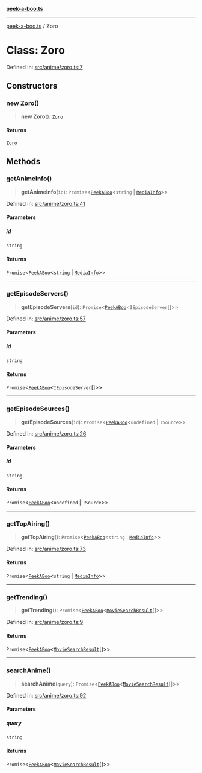 [**peek-a-boo.ts**](../README.md)

***

[peek-a-boo.ts](../globals.md) / Zoro

# Class: Zoro

Defined in: [src/anime/zoro.ts:7](https://github.com/WinterSunset95/peek-a-boo.ts/blob/8815e721cff6128fa9f7e41ee6186f9acba0c30f/src/anime/zoro.ts#L7)

## Constructors

### new Zoro()

> **new Zoro**(): [`Zoro`](Zoro.md)

#### Returns

[`Zoro`](Zoro.md)

## Methods

### getAnimeInfo()

> **getAnimeInfo**(`id`): `Promise`\<[`PeekABoo`](../interfaces/PeekABoo.md)\<`string` \| [`MediaInfo`](../interfaces/MediaInfo.md)\>\>

Defined in: [src/anime/zoro.ts:41](https://github.com/WinterSunset95/peek-a-boo.ts/blob/8815e721cff6128fa9f7e41ee6186f9acba0c30f/src/anime/zoro.ts#L41)

#### Parameters

##### id

`string`

#### Returns

`Promise`\<[`PeekABoo`](../interfaces/PeekABoo.md)\<`string` \| [`MediaInfo`](../interfaces/MediaInfo.md)\>\>

***

### getEpisodeServers()

> **getEpisodeServers**(`id`): `Promise`\<[`PeekABoo`](../interfaces/PeekABoo.md)\<`IEpisodeServer`[]\>\>

Defined in: [src/anime/zoro.ts:57](https://github.com/WinterSunset95/peek-a-boo.ts/blob/8815e721cff6128fa9f7e41ee6186f9acba0c30f/src/anime/zoro.ts#L57)

#### Parameters

##### id

`string`

#### Returns

`Promise`\<[`PeekABoo`](../interfaces/PeekABoo.md)\<`IEpisodeServer`[]\>\>

***

### getEpisodeSources()

> **getEpisodeSources**(`id`): `Promise`\<[`PeekABoo`](../interfaces/PeekABoo.md)\<`undefined` \| `ISource`\>\>

Defined in: [src/anime/zoro.ts:26](https://github.com/WinterSunset95/peek-a-boo.ts/blob/8815e721cff6128fa9f7e41ee6186f9acba0c30f/src/anime/zoro.ts#L26)

#### Parameters

##### id

`string`

#### Returns

`Promise`\<[`PeekABoo`](../interfaces/PeekABoo.md)\<`undefined` \| `ISource`\>\>

***

### getTopAiring()

> **getTopAiring**(): `Promise`\<[`PeekABoo`](../interfaces/PeekABoo.md)\<`string` \| [`MediaInfo`](../interfaces/MediaInfo.md)\>\>

Defined in: [src/anime/zoro.ts:73](https://github.com/WinterSunset95/peek-a-boo.ts/blob/8815e721cff6128fa9f7e41ee6186f9acba0c30f/src/anime/zoro.ts#L73)

#### Returns

`Promise`\<[`PeekABoo`](../interfaces/PeekABoo.md)\<`string` \| [`MediaInfo`](../interfaces/MediaInfo.md)\>\>

***

### getTrending()

> **getTrending**(): `Promise`\<[`PeekABoo`](../interfaces/PeekABoo.md)\<[`MovieSearchResult`](../interfaces/MovieSearchResult.md)[]\>\>

Defined in: [src/anime/zoro.ts:9](https://github.com/WinterSunset95/peek-a-boo.ts/blob/8815e721cff6128fa9f7e41ee6186f9acba0c30f/src/anime/zoro.ts#L9)

#### Returns

`Promise`\<[`PeekABoo`](../interfaces/PeekABoo.md)\<[`MovieSearchResult`](../interfaces/MovieSearchResult.md)[]\>\>

***

### searchAnime()

> **searchAnime**(`query`): `Promise`\<[`PeekABoo`](../interfaces/PeekABoo.md)\<[`MovieSearchResult`](../interfaces/MovieSearchResult.md)[]\>\>

Defined in: [src/anime/zoro.ts:92](https://github.com/WinterSunset95/peek-a-boo.ts/blob/8815e721cff6128fa9f7e41ee6186f9acba0c30f/src/anime/zoro.ts#L92)

#### Parameters

##### query

`string`

#### Returns

`Promise`\<[`PeekABoo`](../interfaces/PeekABoo.md)\<[`MovieSearchResult`](../interfaces/MovieSearchResult.md)[]\>\>
